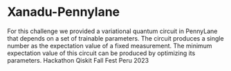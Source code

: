 # Xanadu-Pennylane
For this challenge we provided a variational quantum circuit in PennyLane that depends on a set of trainable parameters. The circuit produces a single number as the expectation value of a fixed measurement.  The minimum expectation value of this circuit can be produced by optimizing its parameters. 
Hackathon Qiskit Fall Fest Peru 2023
